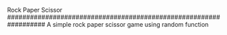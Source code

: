 Rock Paper Scissor                                                    
##################################################################
A simple rock paper scissor game using random function
